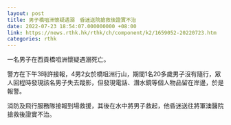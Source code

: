 ```yaml
---
layout: post
title: 男子橋咀洲懷疑遇溺　昏迷送院搶救後證實不治
date: 2022-07-23 18:54:07.000000000 +08:00
link: https://news.rthk.hk/rthk/ch/component/k2/1659052-20220723.htm
categories: rthk
---
```


一名男子在西貢橋咀洲懷疑遇溺死亡。

警方在下午3時許接報，4男2女於橋咀洲行山，期間1名20多歲男子沒有隨行，眾人回程時發現該名男子失去蹤影，但發現電話、潛水鏡等個人物品留在岸邊，於是報警。

消防及飛行服務隊接報到場救援，其後在水中將男子救起，他昏迷送往將軍澳醫院搶救後證實不治。
